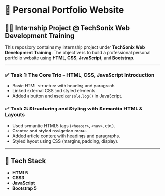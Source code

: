 # 💼 Personal Portfolio Website
## 👨‍💻 Internship Project @ TechSonix Web Development Training

This repository contains my internship project under **TechSonix Web Development Training**. The objective is to build a professional personal portfolio website using **HTML**, **CSS**, **JavaScript**, and **Bootstrap**.

---
### ✅ Task 1: The Core Trio – HTML, CSS, JavaScript Introduction

- Basic HTML structure with heading and paragraph.
- Linked external CSS and styled elements.
- Added a button and used `console.log()` in JavaScript.

### ✅ Task 2: Structuring and Styling with Semantic HTML & Layouts

- Used semantic HTML5 tags (`<header>`, `<nav>`, etc.).
- Created and styled navigation menu.
- Added article content with headings and paragraphs.
- Styled layout using CSS (margins, padding, display).

---

## 🔧 Tech Stack

- **HTML5**
- **CSS3**
- **JavaScript**
- **Bootstrap 5**





